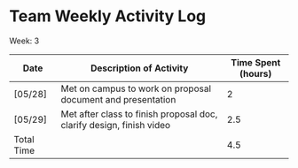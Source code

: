 # Team Weekly Activity Log

Week: 3

| Date       | Description of Activity                              | Time Spent (hours) |
|------------|------------------------------------------------------|--------------------|
| [05/28]    | Met on campus to work on proposal document and presentation | 2                  |
| [05/29]    | Met after class to finish proposal doc, clarify design, finish video  | 2.5      |
| Total Time |                                                      | 4.5                |
